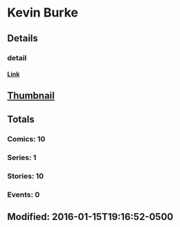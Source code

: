 # Kevin  Burke 
## Details
### detail
#### [Link](http://marvel.com/comics/creators/12795/kevin_burke?utm_campaign=apiRef&utm_source=225578a89fc76f3d20fbffda5d17a88d)
## [Thumbnail](http://i.annihil.us/u/prod/marvel/i/mg/b/40/image_not_available.jpg)
## Totals
### Comics: 10
### Series: 1
### Stories: 10
### Events: 0
## Modified: 2016-01-15T19:16:52-0500